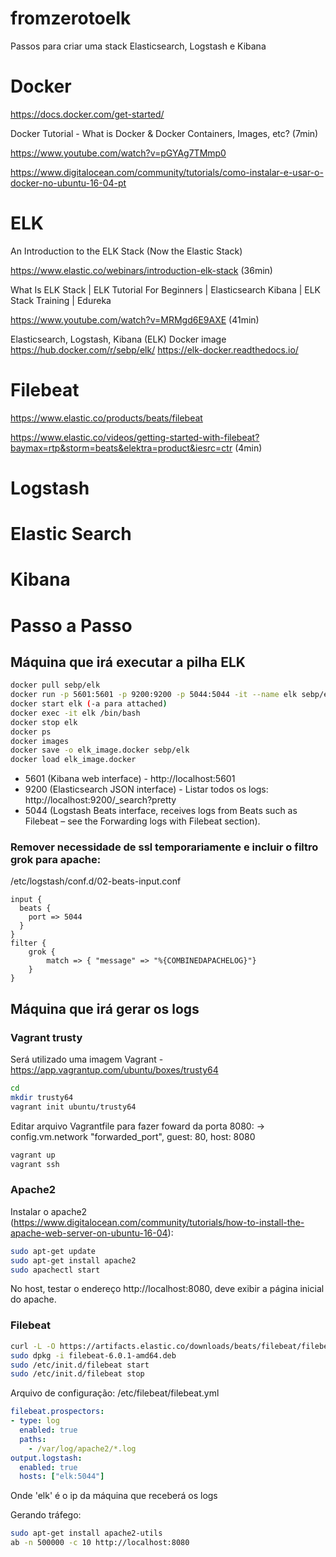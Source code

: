 # fromzerotoelk
Passos para criar uma stack Elasticsearch, Logstash e Kibana

# Docker
https://docs.docker.com/get-started/

Docker Tutorial - What is Docker & Docker Containers, Images, etc? (7min)

https://www.youtube.com/watch?v=pGYAg7TMmp0

https://www.digitalocean.com/community/tutorials/como-instalar-e-usar-o-docker-no-ubuntu-16-04-pt

# ELK
An Introduction to the ELK Stack (Now the Elastic Stack)

https://www.elastic.co/webinars/introduction-elk-stack (36min)

What Is ELK Stack | ELK Tutorial For Beginners | Elasticsearch Kibana | ELK Stack Training | Edureka

https://www.youtube.com/watch?v=MRMgd6E9AXE (41min)

<!--
Não utilizado
https://github.com/deviantony/docker-elk
-->

Elasticsearch, Logstash, Kibana (ELK) Docker image
https://hub.docker.com/r/sebp/elk/
https://elk-docker.readthedocs.io/

# Filebeat
https://www.elastic.co/products/beats/filebeat

https://www.elastic.co/videos/getting-started-with-filebeat?baymax=rtp&storm=beats&elektra=product&iesrc=ctr (4min)

# Logstash

# Elastic Search

# Kibana

# Passo a Passo

## Máquina que irá executar a pilha ELK
```bash
docker pull sebp/elk
docker run -p 5601:5601 -p 9200:9200 -p 5044:5044 -it --name elk sebp/elk
docker start elk (-a para attached)
docker exec -it elk /bin/bash
docker stop elk
docker ps
docker images 
docker save -o elk_image.docker sebp/elk
docker load elk_image.docker
```

* 5601 (Kibana web interface) - http://localhost:5601
* 9200 (Elasticsearch JSON interface) - Listar todos os logs: http://localhost:9200/_search?pretty
* 5044 (Logstash Beats interface, receives logs from Beats such as Filebeat – see the Forwarding logs with Filebeat section).

### Remover necessidade de ssl temporariamente e incluir o filtro grok para apache:
/etc/logstash/conf.d/02-beats-input.conf
```
input {
  beats {
    port => 5044
  }
}
filter {
    grok {
        match => { "message" => "%{COMBINEDAPACHELOG}"}
    }
}

```


## Máquina que irá gerar os logs

### Vagrant trusty
Será utilizado uma imagem Vagrant - https://app.vagrantup.com/ubuntu/boxes/trusty64

```bash
cd
mkdir trusty64
vagrant init ubuntu/trusty64
```
Editar arquivo Vagrantfile para fazer foward da porta 8080:
-> config.vm.network "forwarded_port", guest: 80, host: 8080

```bash
vagrant up
vagrant ssh
```

### Apache2
Instalar o apache2 (https://www.digitalocean.com/community/tutorials/how-to-install-the-apache-web-server-on-ubuntu-16-04):
```bash
sudo apt-get update
sudo apt-get install apache2
sudo apachectl start
```

No host, testar o endereço http://localhost:8080, deve exibir a página inicial do apache.

### Filebeat
```bash
curl -L -O https://artifacts.elastic.co/downloads/beats/filebeat/filebeat-6.0.1-amd64.deb
sudo dpkg -i filebeat-6.0.1-amd64.deb
sudo /etc/init.d/filebeat start
sudo /etc/init.d/filebeat stop
```

Arquivo de configuração: /etc/filebeat/filebeat.yml
```yml
filebeat.prospectors:
- type: log
  enabled: true
  paths:
    - /var/log/apache2/*.log
output.logstash:
  enabled: true
  hosts: ["elk:5044"]
```
Onde 'elk' é o ip da máquina que receberá os logs

Gerando tráfego:
```bash
sudo apt-get install apache2-utils
ab -n 500000 -c 10 http://localhost:8080
```
